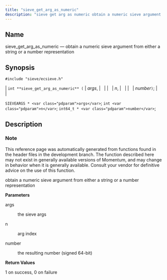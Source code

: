 ```yaml
---
title: "sieve_get_arg_as_numeric"
description: "sieve get arg as numeric obtain a numeric sieve argument from either a string or a number representation int sieve get arg as numeric args n number SIEVEARGS args int n int 64 t number This reference page was automatically generated from functions found in the header files in the..."
---
```


<a name="apis.sieve_get_arg_as_numeric"></a> 
## Name

sieve_get_arg_as_numeric — obtain a numeric sieve argument from either a string or a number representation

## Synopsis

`#include "sieve/ecsieve.h"`

| `int **sieve_get_arg_as_numeric** (` | <var class="pdparam">args</var>, |   |
|   | <var class="pdparam">n</var>, |   |
|   | <var class="pdparam">number</var>`)`; |   |

`SIEVEARGS * <var class="pdparam">args</var>`;
`int <var class="pdparam">n</var>`;
`int64_t * <var class="pdparam">number</var>`;<a name="idp60012704"></a> 
## Description

### Note

This reference page was automatically generated from functions found in the header files in the development branch. The function described here may not exist in generally available versions of Momentum, and may change in behavior when it is generally available. Consult your vendor for definitive advice on the use of this function.

obtain a numeric sieve argument from either a string or a number representation

**<a name="idp60015616"></a> Parameters**

<dl class="variablelist">

<dt>args</dt>

<dd>

the sieve args

</dd>

<dt>n</dt>

<dd>

arg index

</dd>

<dt>number</dt>

<dd>

the resulting number (signed 64-bit)

</dd>

</dl>

**<a name="idp60022000"></a> Return Values**

1 on success, 0 on failure